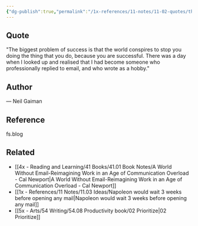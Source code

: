 ```yaml
---
{"dg-publish":true,"permalink":"/1x-references/11-notes/11-02-quotes/there-was-a-day-when-i-looked-up-and-realised-that-i-had-become-someone-who-professionally-replied-to-email-and-who-wrote-as-a-hobby-neil-gaiman/","title":"There was a day when I looked up and realised that I had become someone who professionally replied to email, and who wrote as a hobby - Neil Gaiman","created":"2024-06-23T20:19:14.971+03:00","updated":"2024-06-24T18:35:37.679+03:00"}
---
```



## Quote
"The biggest problem of success is that the world conspires to stop you doing the thing that you do, because you are successful. There was a day when I looked up and realised that I had become someone who professionally replied to email, and who wrote as a hobby."

## Author
— Neil Gaiman

## Reference
fs.blog

## Related
- [[4x - Reading and Learning/41 Books/41.01 Book Notes/A World Without Email-Reimagining Work in an Age of Communication Overload - Cal Newport\|A World Without Email-Reimagining Work in an Age of Communication Overload - Cal Newport]]
- [[1x - References/11 Notes/11.03 Ideas/Napoleon would wait 3 weeks before opening any mail\|Napoleon would wait 3 weeks before opening any mail]]
- [[5x - Arts/54 Writing/54.08 Productivity book/02 Prioritize\|02 Prioritize]]